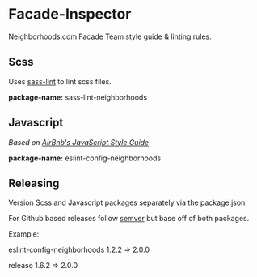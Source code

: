 # Facade-Inspector
Neighborhoods.com Facade Team style guide & linting rules.

## Scss
Uses [sass-lint](https://github.com/sasstools/sass-lint) to lint scss files.

**package-name:** sass-lint-neighborhoods

## Javascript
*Based on [AirBnb's JavaScript Style Guide](https://github.com/airbnb/javascript)*

**package-name:** eslint-config-neighborhoods

## Releasing
Version Scss and Javascript packages separately via the package.json.

For Github based releases follow [semver](http://semver.org/) but base off of both packages.

Example:

eslint-config-neighborhoods 1.2.2 => 2.0.0

release 1.6.2 => 2.0.0
